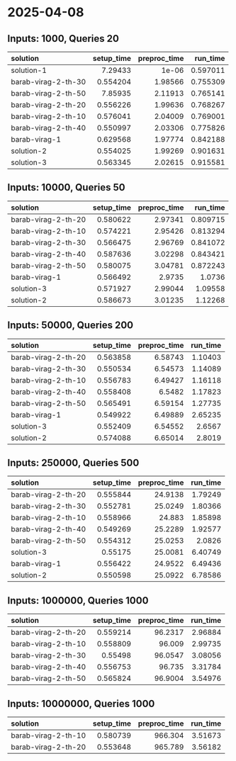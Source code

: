 # 2025-04-08

## Inputs: 1000, Queries 20

| solution            |   setup_time |   preproc_time |   run_time |
|:--------------------|-------------:|---------------:|-----------:|
| solution-1          |     7.29433  |        1e-06   |   0.597011 |
| barab-virag-2-th-30 |     0.554204 |        1.98566 |   0.755309 |
| barab-virag-2-th-50 |     7.85935  |        2.11913 |   0.765141 |
| barab-virag-2-th-20 |     0.556226 |        1.99636 |   0.768267 |
| barab-virag-2-th-10 |     0.576041 |        2.04009 |   0.769001 |
| barab-virag-2-th-40 |     0.550997 |        2.03306 |   0.775826 |
| barab-virag-1       |     0.629568 |        1.97774 |   0.842188 |
| solution-2          |     0.554025 |        1.99269 |   0.901631 |
| solution-3          |     0.563345 |        2.02615 |   0.915581 |

## Inputs: 10000, Queries 50

| solution            |   setup_time |   preproc_time |   run_time |
|:--------------------|-------------:|---------------:|-----------:|
| barab-virag-2-th-20 |     0.580622 |        2.97341 |   0.809715 |
| barab-virag-2-th-10 |     0.574221 |        2.95426 |   0.813294 |
| barab-virag-2-th-30 |     0.566475 |        2.96769 |   0.841072 |
| barab-virag-2-th-40 |     0.587636 |        3.02298 |   0.843421 |
| barab-virag-2-th-50 |     0.580075 |        3.04781 |   0.872243 |
| barab-virag-1       |     0.566492 |        2.9735  |   1.0736   |
| solution-3          |     0.571927 |        2.99044 |   1.09558  |
| solution-2          |     0.586673 |        3.01235 |   1.12268  |

## Inputs: 50000, Queries 200

| solution            |   setup_time |   preproc_time |   run_time |
|:--------------------|-------------:|---------------:|-----------:|
| barab-virag-2-th-20 |     0.563858 |        6.58743 |    1.10403 |
| barab-virag-2-th-30 |     0.550534 |        6.54573 |    1.14089 |
| barab-virag-2-th-10 |     0.556783 |        6.49427 |    1.16118 |
| barab-virag-2-th-40 |     0.558408 |        6.5482  |    1.17823 |
| barab-virag-2-th-50 |     0.565491 |        6.59154 |    1.27735 |
| barab-virag-1       |     0.549922 |        6.49889 |    2.65235 |
| solution-3          |     0.552409 |        6.54552 |    2.6567  |
| solution-2          |     0.574088 |        6.65014 |    2.8019  |

## Inputs: 250000, Queries 500

| solution            |   setup_time |   preproc_time |   run_time |
|:--------------------|-------------:|---------------:|-----------:|
| barab-virag-2-th-20 |     0.555844 |        24.9138 |    1.79249 |
| barab-virag-2-th-30 |     0.552781 |        25.0249 |    1.80366 |
| barab-virag-2-th-10 |     0.558966 |        24.883  |    1.85898 |
| barab-virag-2-th-40 |     0.549269 |        25.2289 |    1.92577 |
| barab-virag-2-th-50 |     0.554312 |        25.0253 |    2.0826  |
| solution-3          |     0.55175  |        25.0081 |    6.40749 |
| barab-virag-1       |     0.556422 |        24.9522 |    6.49436 |
| solution-2          |     0.550598 |        25.0922 |    6.78586 |

## Inputs: 1000000, Queries 1000

| solution            |   setup_time |   preproc_time |   run_time |
|:--------------------|-------------:|---------------:|-----------:|
| barab-virag-2-th-20 |     0.559214 |        96.2317 |    2.96884 |
| barab-virag-2-th-10 |     0.558809 |        96.009  |    2.99735 |
| barab-virag-2-th-30 |     0.55498  |        96.0547 |    3.08056 |
| barab-virag-2-th-40 |     0.556753 |        96.735  |    3.31784 |
| barab-virag-2-th-50 |     0.565824 |        96.9004 |    3.54976 |

## Inputs: 10000000, Queries 1000

| solution            |   setup_time |   preproc_time |   run_time |
|:--------------------|-------------:|---------------:|-----------:|
| barab-virag-2-th-10 |     0.580739 |        966.304 |    3.51673 |
| barab-virag-2-th-20 |     0.553648 |        965.789 |    3.56182 |